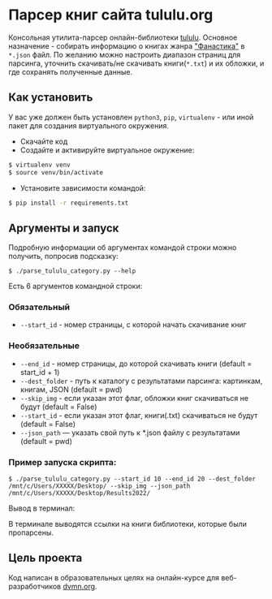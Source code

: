 # Парсер книг сайта tululu.org
Консольная утилита-парсер онлайн-библиотеки [tululu](http://tululu.org). Основное назначение - собирать информацию о книгах жанра ["Фанастика"](https://tululu.org/l55/) в `*.json` файл. По желанию можно настроить диапазон страниц для парсинга, уточнить скачивать/не скачивать книги(`*.txt`) и их обложки, и где сохранять полученные данные.

## Как установить

У вас уже должен быть установлен `python3`, `pip`, `virtualenv` - или иной пакет для создания виртуального окружения.

- Скачайте код
- Создайте и активируйте виртуальное окружение:
```bash
$ virtualenv venv
$ source venv/bin/activate
```
- Установите зависимости командой:
```bash
$ pip install -r requirements.txt
```

## Аргументы и запуск
Подробную информации об аргументах командой строки можно получить, попросив подсказку:
```python3
$ ./parse_tululu_category.py --help
```

Есть 6 аргументов командной строки:

### Обязательный
- `--start_id` - номер страницы, с которой начать скачивание книг

### Необязательные
- `--end_id` -  номер страницы, до которой скачивать книги (default = start_id + 1)
- `--dest_folder` - путь к каталогу с результатами парсинга: картинкам, книгам, JSON (default = pwd)
- `--skip_img` - если указан этот флаг, обложки книг скачиваться не будут (default = False)
- `--start_id` - если указан этот флаг, книги(.txt) скачиваться не будут (default = False)
- `--json_path` — указать свой путь к *.json файлу с результатами (default = pwd)

### Пример запуска скрипта:
```python3
$ ./parse_tululu_category.py --start_id 10 --end_id 20 --dest_folder /mnt/c/Users/XXXXX/Desktop/ --skip_img --json_path /mnt/c/Users/XXXXX/Desktop/Results2022/
```
Вывод в терминал:

В терминале выводятся ссылки на книги библиотеки, которые были пропарсены. 

## Цель проекта

Код написан в образовательных целях на онлайн-курсе для веб-разработчиков [dvmn.org](https://dvmn.org/).
